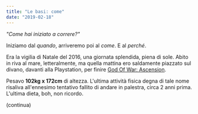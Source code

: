 ```yaml
---
title: "Le basi: come"
date: "2019-02-18"
---
```


_"Come hai iniziato a correre?"_

Iniziamo dal _quando_, arriveremo poi al _come_. E al _perché_.<!-- end -->

Era la vigilia di Natale del 2016, una giornata splendida, piena di sole. Abito in riva al mare, letteralmente, ma quella mattina ero saldamente piazzato sul divano, davanti alla Playstation, per finire [God Of War: Ascension](https://multiplayer.it/recensioni/115719-god-of-war-ascension-il-patto-di-sangue-di-kratos.html).

Pesavo **102kg x 172cm** di altezza. L'ultima attività fisica degna di tale nome risaliva all'ennesimo tentativo fallito di andare in palestra, circa 2 anni prima. L'ultima dieta, boh, non ricordo.

(continua)
